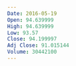 ```yaml
---
Date: 2016-05-19
Open: 94.639999
High: 94.639999
Low: 93.57
Close: 94.199997
Adj Close: 91.015144
Volume: 30442100
---
```

